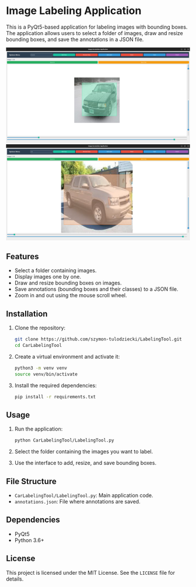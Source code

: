 # Image Labeling Application

This is a PyQt5-based application for labeling images with bounding boxes. The application allows users to select a folder of images, draw and resize bounding boxes, and save the annotations in a JSON file.

![Screenshot 1](img/img_1.png)
![Screenshot 2](img/img_2.png)

## Features

- Select a folder containing images.
- Display images one by one.
- Draw and resize bounding boxes on images.
- Save annotations (bounding boxes and their classes) to a JSON file.
- Zoom in and out using the mouse scroll wheel.

## Installation

1. Clone the repository:
    ```sh
    git clone https://github.com/szymon-tulodziecki/LabelingTool.git
    cd CarLabelingTool
    ```

2. Create a virtual environment and activate it:
    ```sh
    python3 -m venv venv
    source venv/bin/activate
    ```

3. Install the required dependencies:
    ```sh
    pip install -r requirements.txt
    ```

## Usage

1. Run the application:
    ```sh
    python CarLabelingTool/LabelingTool.py
    ```

2. Select the folder containing the images you want to label.

3. Use the interface to add, resize, and save bounding boxes.

## File Structure

- `CarLabelingTool/LabelingTool.py`: Main application code.
- `annotations.json`: File where annotations are saved.

## Dependencies

- PyQt5
- Python 3.6+

## License

This project is licensed under the MIT License. See the `LICENSE` file for details.
